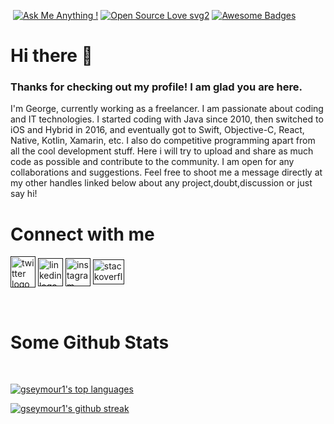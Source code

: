 

<!--
**thesmartdeveloperr/thesmartdeveloperr** is a ✨ _special_ ✨ repository because its `README.md` (this file) appears on your GitHub profile.

Here are some ideas to get you started:
-->
![]()
[![Ask Me Anything !](https://img.shields.io/badge/Ask%20me-anything-1abc9c.svg)]()
[![Open Source Love svg2](https://badges.frapsoft.com/os/v2/open-source.svg?v=103)]()
[![Awesome Badges](https://img.shields.io/badge/badges-awesome-green.svg)]()

# Hi there 👋
### Thanks for checking out my profile! I am glad you are here.
I'm George, currently working as a freelancer. I am passionate about coding and IT technologies.
I started coding with Java since 2010, then switched to iOS and Hybrid in 2016, and eventually got to Swift, Objective-C, React, Native, Kotlin, Xamarin, etc.
I also do competitive programming apart from all the cool development stuff.
Here i will try to upload and share as much code as possible and contribute to the community.
I am open for any collaborations and suggestions.
Feel free to shoot me a message directly at my other handles linked below about any project,doubt,discussion or just say hi!
<!-- - 🔭 I’m currently working on ...
- 🌱 I’m currently learning ...
- 👯 I’m looking to collaborate on ...
- 🤔 I’m looking for help with ...
- 💬 Ask me about ...
- 📫 How to reach me: ...
- 😄 Pronouns: ...
- ⚡ Fun fact: ... -->

<h1 align="left">Connect with me</h1>
<p align="left">
<a href="" target="blank"><img align="center" src="https://cdn.freebiesupply.com/logos/large/2x/twitter-logo-svg-vector.svg" alt="twitter logo" height="50" width="40"/></a>
<a href="" target="blank"><img align="center" src="https://www.edigitalagency.com.au/wp-content/uploads/Linkedin-logo-icon-png.png" alt="linkedin logo" height="45" width="40" /></a>
<a href="" target="blank"><img align="center" src="https://facebookbrand.com/wp-content/uploads/2021/03/Instagram_AppIcon_Aug2017.png?w=300&h=400" alt="instagram logo" height="45" width="40"/></a>
<a href="" target="blank"><img align="center" src="https://cdn.iconscout.com/icon/free/png-256/stackoverflow-2752065-2284882.png" alt="stackoverflow logo" height="40" width="50" /></a>
</p>
<br/>
<h1 align="left">Some Github Stats</h1>
<br/>

[![gseymour1's top languages](https://github-readme-stats.vercel.app/api/top-langs/?username=thesmartdeveloperr)](https://github.com/anuraghazra/github-readme-stats)

[![gseymour1's github streak](https://github-readme-streak-stats.herokuapp.com/?user=thesmartdeveloperr)](https://github.com/DenverCoder1/github-readme-streak-stats)
